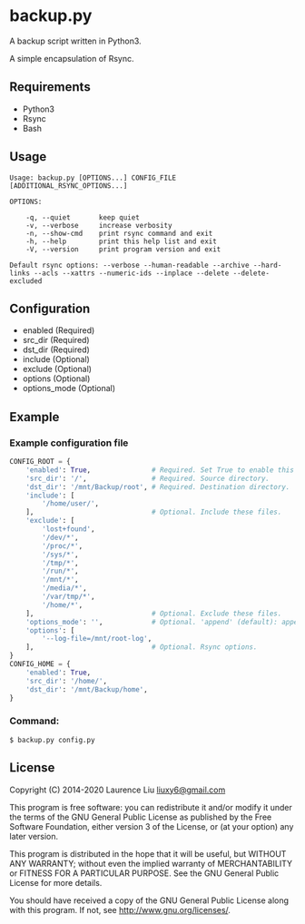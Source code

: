 # backup.py

A backup script written in Python3.

A simple encapsulation of Rsync.

## Requirements

* Python3
* Rsync
* Bash

## Usage

    Usage: backup.py [OPTIONS...] CONFIG_FILE [ADDITIONAL_RSYNC_OPTIONS...]

    OPTIONS:

        -q, --quiet       keep quiet
        -v, --verbose     increase verbosity
        -n, --show-cmd    print rsync command and exit
        -h, --help        print this help list and exit
        -V, --version     print program version and exit

    Default rsync options: --verbose --human-readable --archive --hard-links --acls --xattrs --numeric-ids --inplace --delete --delete-excluded


## Configuration

* enabled      (Required)
* src_dir      (Required)
* dst_dir      (Required)
* include      (Optional)
* exclude      (Optional)
* options      (Optional)
* options_mode (Optional)

## Example

### Example configuration file

```python
CONFIG_ROOT = {
    'enabled': True,               # Required. Set True to enable this config block.
    'src_dir': '/',                # Required. Source directory.
    'dst_dir': '/mnt/Backup/root', # Required. Destination directory.
    'include': [
        '/home/user/',
    ],                             # Optional. Include these files.
    'exclude': [
        'lost+found',
        '/dev/*',
        '/proc/*',
        '/sys/*',
        '/tmp/*',
        '/run/*',
        '/mnt/*',
        '/media/*',
        '/var/tmp/*',
        '/home/*',
    ],                             # Optional. Exclude these files.
    'options_mode': '',            # Optional. 'append' (default): append options to the default rsync options, 'override': set rsync options to options.
    'options': [
        '--log-file=/mnt/root-log',
    ],                             # Optional. Rsync options.
}
CONFIG_HOME = {
    'enabled': True,
    'src_dir': '/home/',
    'dst_dir': '/mnt/Backup/home',
}
```

### Command:

    $ backup.py config.py

## License

Copyright (C) 2014-2020  Laurence Liu <liuxy6@gmail.com>

This program is free software: you can redistribute it and/or modify it under the terms of the GNU General Public License as published by the Free Software Foundation, either version 3 of the License, or (at your option) any later version.

This program is distributed in the hope that it will be useful, but WITHOUT ANY WARRANTY; without even the implied warranty of MERCHANTABILITY or FITNESS FOR A PARTICULAR PURPOSE.  See the GNU General Public License for more details.

You should have received a copy of the GNU General Public License along with this program.  If not, see <http://www.gnu.org/licenses/>.
